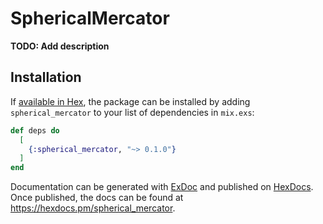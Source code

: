 # SphericalMercator

**TODO: Add description**

## Installation

If [available in Hex](https://hex.pm/docs/publish), the package can be installed
by adding `spherical_mercator` to your list of dependencies in `mix.exs`:

```elixir
def deps do
  [
    {:spherical_mercator, "~> 0.1.0"}
  ]
end
```

Documentation can be generated with [ExDoc](https://github.com/elixir-lang/ex_doc)
and published on [HexDocs](https://hexdocs.pm). Once published, the docs can
be found at <https://hexdocs.pm/spherical_mercator>.

